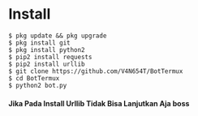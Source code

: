 # Install
```
$ pkg update && pkg upgrade
$ pkg install git
$ pkg install python2
$ pip2 install requests
$ pip2 install urllib
$ git clone https://github.com/V4N654T/BotTermux
$ cd BotTermux
$ python2 bot.py
```
#### Jika Pada Install Urllib Tidak Bisa Lanjutkan Aja boss
